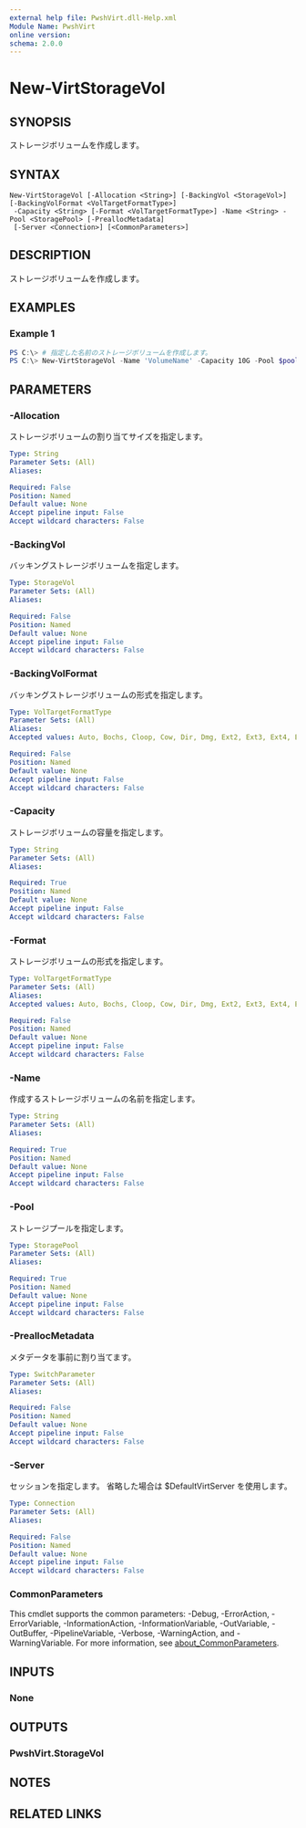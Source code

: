 ```yaml
---
external help file: PwshVirt.dll-Help.xml
Module Name: PwshVirt
online version:
schema: 2.0.0
---
```


# New-VirtStorageVol

## SYNOPSIS
ストレージボリュームを作成します。

## SYNTAX

```
New-VirtStorageVol [-Allocation <String>] [-BackingVol <StorageVol>] [-BackingVolFormat <VolTargetFormatType>]
 -Capacity <String> [-Format <VolTargetFormatType>] -Name <String> -Pool <StoragePool> [-PreallocMetadata]
 [-Server <Connection>] [<CommonParameters>]
```

## DESCRIPTION
ストレージボリュームを作成します。

## EXAMPLES

### Example 1
```powershell
PS C:\> # 指定した名前のストレージボリュームを作成します。
PS C:\> New-VirtStorageVol -Name 'VolumeName' -Capacity 10G -Pool $pool
```

## PARAMETERS

### -Allocation
ストレージボリュームの割り当てサイズを指定します。

```yaml
Type: String
Parameter Sets: (All)
Aliases:

Required: False
Position: Named
Default value: None
Accept pipeline input: False
Accept wildcard characters: False
```

### -BackingVol
バッキングストレージボリュームを指定します。

```yaml
Type: StorageVol
Parameter Sets: (All)
Aliases:

Required: False
Position: Named
Default value: None
Accept pipeline input: False
Accept wildcard characters: False
```

### -BackingVolFormat
バッキングストレージボリュームの形式を指定します。

```yaml
Type: VolTargetFormatType
Parameter Sets: (All)
Aliases:
Accepted values: Auto, Bochs, Cloop, Cow, Dir, Dmg, Ext2, Ext3, Ext4, Extended, Fat, Fat16, Fat32, Gfs, Gfs2, HfsPlus, Iso, Iso9660, Linux, LinuxLvm, LinuxRaid, LinuxSwap, Luks, None, Ocfs2, Ploop, Qcow, Qcow2, Qed, Raw, Udf, Ufs, Unknown, Vdi, Vfat, Vhd, Vmdk, Vmfs, Vpc, Xfs

Required: False
Position: Named
Default value: None
Accept pipeline input: False
Accept wildcard characters: False
```

### -Capacity
ストレージボリュームの容量を指定します。

```yaml
Type: String
Parameter Sets: (All)
Aliases:

Required: True
Position: Named
Default value: None
Accept pipeline input: False
Accept wildcard characters: False
```

### -Format
ストレージボリュームの形式を指定します。

```yaml
Type: VolTargetFormatType
Parameter Sets: (All)
Aliases:
Accepted values: Auto, Bochs, Cloop, Cow, Dir, Dmg, Ext2, Ext3, Ext4, Extended, Fat, Fat16, Fat32, Gfs, Gfs2, HfsPlus, Iso, Iso9660, Linux, LinuxLvm, LinuxRaid, LinuxSwap, Luks, None, Ocfs2, Ploop, Qcow, Qcow2, Qed, Raw, Udf, Ufs, Unknown, Vdi, Vfat, Vhd, Vmdk, Vmfs, Vpc, Xfs

Required: False
Position: Named
Default value: None
Accept pipeline input: False
Accept wildcard characters: False
```

### -Name
作成するストレージボリュームの名前を指定します。

```yaml
Type: String
Parameter Sets: (All)
Aliases:

Required: True
Position: Named
Default value: None
Accept pipeline input: False
Accept wildcard characters: False
```

### -Pool
ストレージプールを指定します。

```yaml
Type: StoragePool
Parameter Sets: (All)
Aliases:

Required: True
Position: Named
Default value: None
Accept pipeline input: False
Accept wildcard characters: False
```

### -PreallocMetadata
メタデータを事前に割り当てます。

```yaml
Type: SwitchParameter
Parameter Sets: (All)
Aliases:

Required: False
Position: Named
Default value: None
Accept pipeline input: False
Accept wildcard characters: False
```

### -Server
セッションを指定します。
省略した場合は $DefaultVirtServer を使用します。

```yaml
Type: Connection
Parameter Sets: (All)
Aliases:

Required: False
Position: Named
Default value: None
Accept pipeline input: False
Accept wildcard characters: False
```

### CommonParameters
This cmdlet supports the common parameters: -Debug, -ErrorAction, -ErrorVariable, -InformationAction, -InformationVariable, -OutVariable, -OutBuffer, -PipelineVariable, -Verbose, -WarningAction, and -WarningVariable. For more information, see [about_CommonParameters](http://go.microsoft.com/fwlink/?LinkID=113216).

## INPUTS

### None

## OUTPUTS

### PwshVirt.StorageVol

## NOTES

## RELATED LINKS
